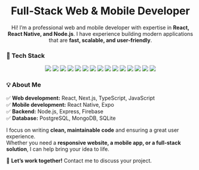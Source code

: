 <h1 align="center">Full-Stack Web & Mobile Developer</h1>

<p align="center">
Hi! I’m a professional web and mobile developer with expertise in <b>React, React Native, and Node.js</b>. I have experience building modern applications that are <b>fast, scalable, and user-friendly</b>.
</p>

### 🚀 Tech Stack  

<p align="center">
  <img src="https://img.shields.io/badge/React-20232A?style=for-the-badge&logo=react&logoColor=61DAFB"/>
  <img src="https://img.shields.io/badge/React Native-20232A?style=for-the-badge&logo=react&logoColor=61DAFB"/>
  <img src="https://img.shields.io/badge/TypeScript-20232A?style=for-the-badge&logo=typescript&logoColor=3178C6"/>
  <img src="https://img.shields.io/badge/JavaScript-20232A?style=for-the-badge&logo=javascript&logoColor=F7DF1E"/>
  <img src="https://img.shields.io/badge/Next.js-20232A?style=for-the-badge&logo=next.js&logoColor=FFFFFF"/>
  <img src="https://img.shields.io/badge/Node.js-20232A?style=for-the-badge&logo=node.js&logoColor=8CC84B"/>
  <img src="https://img.shields.io/badge/Express.js-20232A?style=for-the-badge&logo=express&logoColor=FFFFFF"/>
  <img src="https://img.shields.io/badge/Firebase-20232A?style=for-the-badge&logo=firebase&logoColor=FFCA28"/>
  <img src="https://img.shields.io/badge/Redux-20232A?style=for-the-badge&logo=redux&logoColor=764ABC"/>
  <img src="https://img.shields.io/badge/Tailwind CSS-20232A?style=for-the-badge&logo=tailwind-css&logoColor=38B2AC"/>
  <img src="https://img.shields.io/badge/Expo-20232A?style=for-the-badge&logo=expo&logoColor=FFFFFF"/>
  <img src="https://img.shields.io/badge/HTML-20232A?style=for-the-badge&logo=html5&logoColor=E34F26"/>
  <img src="https://img.shields.io/badge/CSS-20232A?style=for-the-badge&logo=css3&logoColor=1572B6"/>
  <img src="https://img.shields.io/badge/SCSS-20232A?style=for-the-badge&logo=sass&logoColor=CC6699"/>
  <img src="https://img.shields.io/badge/REST API-20232A?style=for-the-badge&logo=rest&logoColor=FFFFFF"/>
</p>

### 💡 About Me  

✅ **Web development:** React, Next.js, TypeScript, JavaScript  
✅ **Mobile development:** React Native, Expo  
✅ **Backend:** Node.js, Express, Firebase  
✅ **Database:** PostgreSQL, MongoDB, SQLite  

I focus on writing **clean, maintainable code** and ensuring a great user experience.  
Whether you need a **responsive website, a mobile app, or a full-stack solution**, I can help bring your idea to life.  

📩 **Let’s work together!** Contact me to discuss your project.
